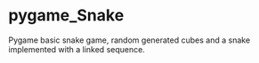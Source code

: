 # pygame_Snake
Pygame basic snake game, random generated cubes and a snake implemented with a linked sequence.
